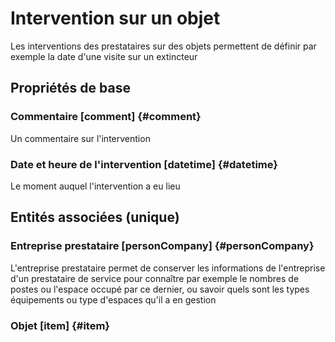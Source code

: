 # Intervention sur un objet
<!--- THIS FILE IS GENERATED PLEASE DO NOT EDIT IT DIRECTLY --->

Les interventions des prestataires sur des objets permettent de définir par exemple la date d'une visite sur un extincteur

## Propriétés de base

### Commentaire [comment] {#comment}
        
Un commentaire sur l'intervention
### Date et heure de l'intervention [datetime] {#datetime}
        
Le moment auquel l'intervention a eu lieu

## Entités associées (unique)

### Entreprise prestataire [personCompany] {#personCompany}
        
L'entreprise prestataire permet de conserver les informations de l'entreprise d'un prestataire de service pour connaître par exemple le nombres de postes ou l'espace occupé par ce dernier, ou savoir quels sont les types équipements ou type d'espaces qu'il a en gestion
### Objet [item] {#item}
        





